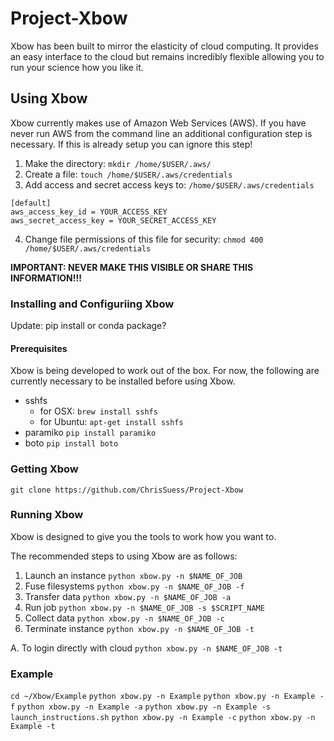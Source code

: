 # Project-Xbow

Xbow has been built to mirror the elasticity of cloud computing. It provides an easy interface to the cloud but remains incredibly flexible allowing you to run your science how you like it. 


## Using Xbow

Xbow currently makes use of Amazon Web Services (AWS). If you have never run AWS from the command line an additional configuration step is necessary. If this is already setup you can ignore this step!

   1. Make the directory: `mkdir /home/$USER/.aws/`
   2. Create a file:  `touch /home/$USER/.aws/credentials`
   3. Add access and secret access keys to: `/home/$USER/.aws/credentials`

	[default]
	aws_access_key_id = YOUR_ACCESS_KEY
	aws_secret_access_key = YOUR_SECRET_ACCESS_KEY

   4. Change file permissions of this file for security:  `chmod 400 /home/$USER/.aws/credentials`

 **IMPORTANT: NEVER MAKE THIS VISIBLE OR SHARE THIS INFORMATION!!!** 

### Installing and Configuriing Xbow

Update: pip install or conda package?

#### Prerequisites

Xbow is being developed to work out of the box. For now, the following are currently necessary to be installed before using Xbow.

  * sshfs 
	* for OSX: `brew install sshfs` 
	* for Ubuntu: `apt-get install sshfs`
  * paramiko `pip install paramiko`
  * boto `pip install boto`

### Getting Xbow

`git clone https://github.com/ChrisSuess/Project-Xbow`

### Running Xbow

Xbow is designed to give you the tools to work how you want to.

The recommended steps to using Xbow are as follows:

   1. Launch an instance `python xbow.py -n $NAME_OF_JOB`
   2. Fuse filesystems `python xbow.py -n $NAME_OF_JOB -f`
   3. Transfer data `python xbow.py -n $NAME_OF_JOB -a`
   4. Run job `python xbow.py -n $NAME_OF_JOB -s $SCRIPT_NAME`
   5. Collect data `python xbow.py -n $NAME_OF_JOB -c`
   6. Terminate instance `python xbow.py -n $NAME_OF_JOB -t`

   A. To login directly with cloud `python xbow.py -n $NAME_OF_JOB -t`

### Example

`cd ~/Xbow/Example`
`python xbow.py -n Example`
`python xbow.py -n Example -f`
`python xbow.py -n Example -a`
`python xbow.py -n Example -s launch_instructions.sh`
`python xbow.py -n Example -c`
`python xbow.py -n Example -t`

